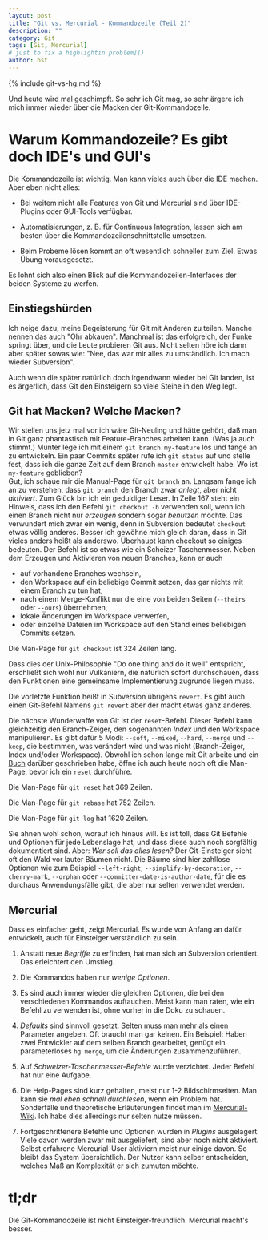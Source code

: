 ```yaml
---
layout: post
title: "Git vs. Mercurial - Kommandozeile (Teil 2)"
description: ""
category: Git
tags: [Git, Mercurial]
# just to fix a highlightin problem]()
author: bst
---
```


{% include git-vs-hg.md %}

Und heute wird mal geschimpft. So sehr ich Git mag,
so sehr ärgere ich mich immer wieder über die Macken
der Git-Kommandozeile.

Warum Kommandozeile? Es gibt doch IDE's und GUI's
=================================================

Die Kommandozeile ist wichtig. Man kann vieles auch über die
IDE machen. Aber eben nicht alles:

 * Bei weitem nicht alle Features von Git und Mercurial sind
   über IDE-Plugins oder GUI-Tools verfügbar.

 * Automatisierungen, z. B. für Continuous Integration,
   lassen sich am besten über die Kommandozeilenschnittstelle
   umsetzen.

 * Beim Probeme lösen kommt an oft wesentlich schneller zum
   Ziel. Etwas Übung vorausgesetzt.

Es lohnt sich also einen Blick auf die Kommandozeilen-Interfaces
der beiden Systeme zu werfen.

Einstiegshürden
---------------

Ich neige dazu, meine Begeisterung für Git mit Anderen zu teilen.
Manche nennen das auch "Ohr abkauen". Manchmal ist das
erfolgreich, der Funke springt über, und die Leute probieren
Git aus. Nicht selten höre ich dann aber später sowas wie:
"Nee, das war mir alles zu umständlich. Ich mach wieder Subversion".

Auch wenn die später natürlich doch irgendwann wieder bei Git landen,
ist es ärgerlich, dass Git den Einsteigern so viele Steine in den Weg legt.

Git hat Macken? Welche Macken?
------------------------------

Wir stellen uns jetz mal vor ich wäre Git-Neuling und hätte gehört,
daß man in Git ganz phantastisch mit Feature-Branches arbeiten kann.
(Was ja auch stimmt.)
Munter lege ich mit einem `git branch my-feature` los
und fange an zu entwickeln.
Ein paar Commits später rufe ich `git status` auf und stelle fest,
dass ich die ganze Zeit auf dem Branch `master` entwickelt habe.
Wo ist `my-feature` geblieben? 	
Gut, ich schaue mir die Manual-Page für `git branch` an.
Langsam fange ich an zu verstehen, dass `git branch` den Branch zwar *anlegt*,
aber nicht *aktiviert*.
Zum Glück bin ich ein geduldiger Leser.
In Zeile 167 steht ein Hinweis, dass ich den Befehl `git checkout -b` verwenden soll,
wenn ich einen Branch nicht nur *erzeugen* sondern sogar  *benutzen* möchte.
Das verwundert mich zwar ein wenig, denn in Subversion bedeutet `checkout` etwas völlig anderes.
Besser ich gewöhne mich gleich daran, dass in Git vieles anders heißt als anderswo.
Überhaupt kann checkout so einiges bedeuten. Der Befehl ist so etwas wie ein Scheizer
Taschenmesser. Neben dem Erzeugen und Aktivieren von neuen Branches,
kann er auch

 * auf vorhandene Branches wechseln,
 * den Workspace auf ein beliebige Commit setzen, das gar nichts mit einem Branch zu tun hat,
 * nach einem Merge-Konflikt nur die eine von beiden Seiten (`--theirs` oder `--ours`) übernehmen,
 * lokale Änderungen im Workspace verwerfen,
 * oder einzelne Dateien im Workspace auf den Stand eines beliebigen Commits setzen.

Die Man-Page für `git checkout` ist 324 Zeilen lang.

Dass dies der Unix-Philosophie "Do one thing and do it well"
entspricht, erschließt sich wohl nur Vulkaniern,
die natürlich sofort durchschauen,
dass den Funktionen eine gemeinsame Implementierung zugrunde liegen muss.

Die vorletzte Funktion heißt in Subversion übrigens `revert`. Es gibt auch einen Git-Befehl
Namens `git revert` aber der macht etwas ganz anderes.

Die nächste Wunderwaffe von Git ist der `reset`-Befehl. Dieser Befehl kann gleichzeitig
den Branch-Zeiger, den sogenannten *Index* und den Workspace manipulieren.
Es gibt dafür 5 Modi: `--soft`, `--mixed`, `--hard`, `--merge` und `--keep`,
die bestimmen, was verändert wird und was nicht (Branch-Zeiger, Index und/oder Workspace).
Obwohl ich schon lange mit Git arbeite und ein [Buch](../../../../../git-buch) darüber geschrieben habe,
öffne ich auch heute noch oft die Man-Page, bevor ich ein `reset` durchführe.

Die Man-Page für `git reset` hat 369 Zeilen.

Die Man-Page für `git rebase` hat 752 Zeilen.

Die Man-Page für `git log` hat 1620 Zeilen.

Sie ahnen wohl schon, worauf ich hinaus will.
Es ist toll, dass Git Befehle und Optionen für jede Lebenslage hat,
und dass diese auch noch sorgfältig dokumentiert sind.
Aber: *Wer soll das alles lesen?*
Der Git-Einsteiger sieht oft den Wald vor lauter Bäumen nicht.
Die Bäume sind hier zahllose Optionen wie zum Beispiel `--left-right`,
`--simplify-by-decoration`, `--cherry-mark`, `--orphan`
oder `--committer-date-is-author-date`, für die es durchaus
Anwendungsfälle gibt, die aber nur selten verwendet werden.

Mercurial
---------

Dass es einfacher geht, zeigt Mercurial. Es wurde von Anfang
an dafür entwickelt, auch für Einsteiger verständlich zu sein.

 1. Anstatt neue *Begriffe* zu erfinden, hat man sich an Subversion
    orientiert. Das erleichtert den Umstieg.

 2. Die Kommandos haben nur *wenige Optionen*.

 3. Es sind auch immer wieder die gleichen Optionen, die bei den verschiedenen
    Kommandos auftauchen. Meist kann man raten,
    wie ein Befehl zu verwenden ist,
    ohne vorher in die Doku zu schauen.

 3. *Defaults* sind sinnvoll gesetzt. Selten muss man mehr als
    einen Parameter angeben. Oft braucht man gar keinen.
    Ein Beispiel: Haben zwei Entwickler auf dem
    selben Branch gearbeitet, genügt ein parameterloses
    `hg merge`, um die Änderungen zusammenzuführen.

 4. Auf *Schweizer-Taschenmesser-Befehle* wurde verzichtet.
    Jeder Befehl hat nur eine Aufgabe.

 5. Die Help-Pages sind kurz gehalten, meist nur 1-2 Bildschirmseiten.
    Man kann sie *mal eben schnell durchlesen*, wenn ein Problem hat.
    Sonderfälle und theoretische Erläuterungen findet man im
    [Mercurial-Wiki](http://mercurial.selenic.com/wiki/).
    Ich habe dies allerdings nur selten nutze müssen.

 6. Fortgeschrittenere Befehle und Optionen wurden in *Plugins*
    ausgelagert. Viele davon werden zwar mit ausgeliefert,
    sind aber noch nicht aktiviert. Selbst erfahrene
    Mercurial-User aktiviern meist nur einige davon.
    So bleibt das System übersichtlich. Der Nutzer
    kann selber entscheiden, welches Maß an Komplexität er
    sich zumuten möchte.

tl;dr
=====

Die Git-Kommandozeile ist nicht Einsteiger-freundlich. Mercurial macht's besser.
